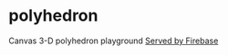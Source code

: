 # polyhedron
Canvas 3-D polyhedron playground
[Served by Firebase](https://polyhedron-1b544.firebaseapp.com/)
